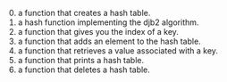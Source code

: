 0. a function that creates a hash table.
1. a hash function implementing the djb2 algorithm.
2.  a function that gives you the index of a key.
3. a function that adds an element to the hash table.
4. a function that retrieves a value associated with a key.
5. a function that prints a hash table.
6. a function that deletes a hash table.

